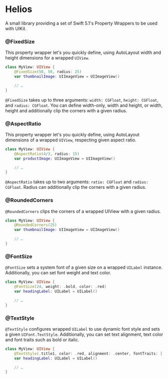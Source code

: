 # Helios

A small library providing a set of Swift 5.1's Property Wrappers to be used with UIKit.

### @FixedSize

This property wrapper let's you quickly define, using AutoLayout width and height dimensions for a wrapped `UIView`.

```swift
class MyView: UIView {
	@FixedSize(50, 50, radius: 25)
	var thumbnailImage: UIImageView = UIImageView()

	// …
}
```

`@FixedSize` takes up to three arguments: `width: CGFloat`, `height: CGFloat`, and `radius: CGFloat`. You can define width-only, width and height, or width, height and additionally clip the corners with a given radius.

### @AspectRatio

This property wrapper let's you quickly define, using AutoLayout dimensions of a wrapped `UIView`, respecting given aspect ratio.

```swift
class MyView: UIView {
	@AspectRatio(4/3, radius: 15)
	var productImage: UIImageView = UIImageView()

	// …
}
```

`@AspectRatio` takes up to two arguments: `ratio: CGFloat` and `radius: CGFloat`. Radius can additionally clip the corners with a given radius.

### @RoundedCorners

`@RoundedCorners` clips the corners of a wrapped UIView with a given radius.

```swift
class MyView: UIView {
	@RoundedCorners(25)
	var thumbnailImage: UIImageView = UIImageView()

	// …
}
```

### @FontSize

`@FontSize` sets a system font of a given size on a wrapped `UILabel` instance. Additionally, you can set font weight and text color.

```swift
class MyView: UIView {
	@FontSize(24, weight: .bold, color: .red)
	var headingLabel: UILabel = UILabel()

	// …
}
```

### @TextStyle

`@TextStyle` configures wrapped `UILabel` to use dynamic font style and sets a given `UIFont.TextStyle`. Additionally, you can set text alignment, text color and font traits such as bold or italic.

```swift
class MyView: UIView {
	@TextStyle(.title1, color: .red, alignment: .center, fontTraits: [.bold])
	var headingLabel: UILabel = UILabel()

	// …
}
```


